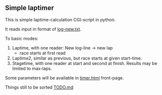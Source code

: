 ## Simple laptimer

This is simple laptime-calculation CGI-script in python.

It reads input in format of [log-new.txt](log-new.txt).

To basic modes: 
1. Laptime, with one reader: New log-line -> new lap 
   - race starts at first read
2. Laptime2, similar as previous, but race starts at given start-time. 
2. Stagetime, with one reader at start and second at finish. Results may be limited to max-laps.

Some parameters will be available in [timer.html](timer.html) front-page.

Things still to be sorted [TODO.md](TODO.md)

